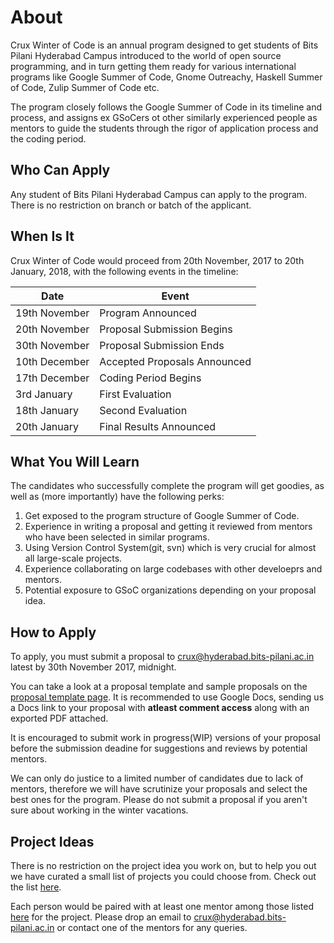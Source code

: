 # About

Crux Winter of Code is an annual program designed to get students of Bits Pilani Hyderabad Campus introduced to the world of open source programming, and in turn getting them ready for various international programs like Google Summer of Code, Gnome Outreachy, Haskell Summer of Code, Zulip Summer of Code etc.

The program closely follows the Google Summer of Code in its timeline and process, and assigns ex GSoCers ot other similarly experienced people as mentors to guide the students through the rigor of application process and the coding period.

## Who Can Apply

Any student of Bits Pilani Hyderabad Campus can apply to the program. There is no restriction on branch or batch of the applicant.

## When Is It

Crux Winter of Code would proceed from 20th November, 2017 to 20th January, 2018, with the following events in the timeline:

| Date | Event |
| --- | --- |
| 19th November | Program Announced |
| 20th November | Proposal Submission Begins |
| 30th November | Proposal Submission Ends |
| 10th December | Accepted Proposals Announced |
| 17th December | Coding Period Begins |
| 3rd January   | First Evaluation |
| 18th January  | Second Evaluation |
| 20th January  | Final Results Announced |

<!-- Please read the [full timeline](timeline) as well for more details. -->

## What You Will Learn

The candidates who successfully complete the program will get goodies, as well as (more importantly) have the following perks:

1. Get exposed to the program structure of Google Summer of Code.
2. Experience in writing a proposal and getting it reviewed from mentors who have been selected in similar programs.
3. Using Version Control System(git, svn) which is very crucial for almost all large-scale projects.
4. Experience collaborating on large codebases with other develoeprs and mentors.
5. Potential exposure to GSoC organizations depending on your proposal idea.

## How to Apply

To apply, you must submit a proposal to [crux@hyderabad.bits-pilani.ac.in](mailto:crux@hyderabad.bits-pilani.ac.in) latest by 30th November 2017, midnight.

You can take a look at a proposal template and sample proposals on the [proposal template page](proposal-template). It is recommended to use Google Docs, sending us a Docs link to your proposal with **atleast comment access** along with an exported PDF attached.

It is encouraged to submit work in progress(WIP) versions of your proposal before the submission deadine for suggestions and reviews by potential mentors.

We can only do justice to a limited number of candidates due to lack of mentors, therefore we will have scrutinize your proposals and select the best ones for the program. Please do not submit a proposal if you aren't sure about working in the winter vacations.

## Project Ideas

There is no restriction on the project idea you work on, but to help you out we have curated a small list of projects you could choose from. Check out the list [here](projects).

Each person would be paired with at least one mentor among those listed [here](mentors) for the project. Please drop an email to crux@hyderabad.bits-pilani.ac.in or contact one of the mentors for any queries.
